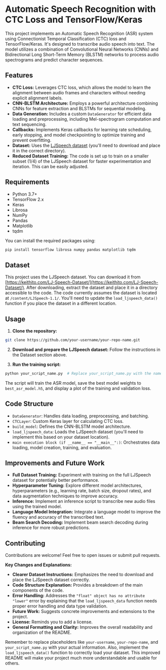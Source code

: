 # Automatic Speech Recognition with CTC Loss and TensorFlow/Keras

This project implements an Automatic Speech Recognition (ASR) system using Connectionist Temporal Classification (CTC) loss and TensorFlow/Keras.  It's designed to transcribe audio speech into text. The model utilizes a combination of Convolutional Neural Networks (CNNs) and Bidirectional Long Short-Term Memory (BLSTM) networks to process audio spectrograms and predict character sequences.

## Features

* **CTC Loss:**  Leverages CTC loss, which allows the model to learn the alignment between audio frames and characters without needing explicit alignment labels.
* **CNN-BLSTM Architecture:** Employs a powerful architecture combining CNNs for feature extraction and BLSTMs for sequential modeling.
* **Data Generation:** Includes a custom `DataGenerator` for efficient data loading and preprocessing, including Mel-spectrogram computation and text sequencing.
* **Callbacks:** Implements Keras callbacks for learning rate scheduling, early stopping, and model checkpointing to optimize training and prevent overfitting.
* **Dataset:** Uses the [LJSpeech dataset](https://keithito.com/LJ-Speech-Dataset/) (you'll need to download and place it in the correct directory).
* **Reduced Dataset Training:**  The code is set up to train on a smaller subset (1/4) of the LJSpeech dataset for faster experimentation and iteration.  This can be easily adjusted.

## Requirements

* Python 3.7+
* TensorFlow 2.x
* Keras
* Librosa
* NumPy
* Pandas
* Matplotlib
* tqdm

You can install the required packages using:

```bash
pip install tensorflow librosa numpy pandas matplotlib tqdm
```

## Dataset

This project uses the LJSpeech dataset.  You can download it from [https://keithito.com/LJ-Speech-Dataset/](https://keithito.com/LJ-Speech-Dataset/).  After downloading, extract the dataset and place it in a directory accessible to the code.  The code currently assumes the dataset is located at `/content/LJSpeech-1.1/`.  You'll need to update the `load_ljspeech_data()` function if you place the dataset in a different location.

## Usage

1. **Clone the repository:**

```bash
git clone https://github.com/your-username/your-repo-name.git
```

2. **Download and prepare the LJSpeech dataset:** Follow the instructions in the Dataset section above.

3. **Run the training script:**

```bash
python your_script_name.py  # Replace your_script_name.py with the name of your Python file
```

The script will train the ASR model, save the best model weights to `best_asr_model.h5`, and display a plot of the training and validation loss.

## Code Structure

* `DataGenerator`:  Handles data loading, preprocessing, and batching.
* `CTCLayer`: Custom Keras layer for calculating CTC loss.
* `build_model`:  Defines the CNN-BLSTM model architecture.
* `load_ljspeech_data`: Loads the LJSpeech dataset (you'll need to implement this based on your dataset location).
* `main execution block (if __name__ == "__main__":)`:  Orchestrates data loading, model creation, training, and evaluation.

## Improvements and Future Work

* **Full Dataset Training:**  Experiment with training on the full LJSpeech dataset for potentially better performance.
* **Hyperparameter Tuning:** Explore different model architectures, hyperparameters (e.g., learning rate, batch size, dropout rates), and data augmentation techniques to improve accuracy.
* **Inference:** Implement an inference script to transcribe new audio files using the trained model.
* **Language Model Integration:** Integrate a language model to improve the fluency and accuracy of the transcribed text.
* **Beam Search Decoding:** Implement beam search decoding during inference for more robust predictions.


## Contributing

Contributions are welcome!  Feel free to open issues or submit pull requests.

**Key Changes and Explanations:**

* **Clearer Dataset Instructions:**  Emphasizes the need to download and place the LJSpeech dataset correctly.
* **Code Structure Explanation:** Provides a breakdown of the main components of the code.
* **Error Handling:**  Addresses the `"float" object has no attribute "lower"` error by explaining that the `load_ljspeech_data` function needs proper error handling and data type validation.
* **Future Work:**  Suggests concrete improvements and extensions to the project.
* **License:**  Reminds you to add a license.
* **General Formatting and Clarity:** Improves the overall readability and organization of the README.


Remember to replace placeholders like `your-username`, `your-repo-name`, and `your_script_name.py` with your actual information.  Also, implement the `load_ljspeech_data()` function to correctly load your dataset.  This improved README will make your project much more understandable and usable for others.

